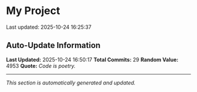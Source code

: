 # My Project


Last updated: 2025-10-24 16:25:37




































































































































































































































































































































































































































## Auto-Update Information

**Last Updated:** 2025-10-24 16:50:17
**Total Commits:** 29
**Random Value:** 4953
**Quote:** _Code is poetry._

---
_This section is automatically generated and updated._